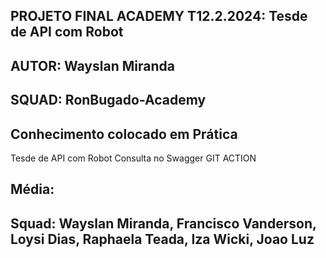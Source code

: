 ## PROJETO FINAL ACADEMY T12.2.2024: Tesde de API com Robot

## AUTOR: Wayslan Miranda

## SQUAD: RonBugado-Academy

## Conhecimento colocado em Prática
Tesde de API com Robot
Consulta no Swagger
GIT ACTION

## Média:

## Squad: Wayslan Miranda, Francisco Vanderson, Loysi Dias, Raphaela Teada, Iza Wicki, Joao Luz